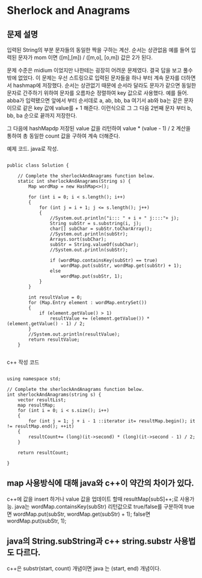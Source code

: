 # Sherlock and Anagrams

## 문제 설명
입력된 String의 부분 문자들의 동일한 짝을 구하는 계산. 순서는 상관없음
예를 들어 입력된 문자가 mom 이면 ([m],[m]) / ([m,o], [o,m]) 값은 2가 된다.

문제 수준은 midium 이었지만 나한테는 굉장히 어려운 문제였다. 결국 답을 보고 풀수 밖에 없었다.
이 문제는 우선 스트링으로 입력된 문자들을 하나 부터 계속 문자를 더하면서  hashmap에 저장했다.
순서는 상관없기 때문에 순서라 달라도 문자가 같으면 동일한 문자로 간주하기 위하여 문자를 오름차순 정렬하여 key 값으로 사용했다.
예를 들어. abba가 입력됐으면 앞에서 부터 순서데로 a, ab, bb, ba 여기서 ab와 ba는 같은 문자 이므로 같은 key 값에 value를 + 1 해준다.
이런식으로 그 그 다음 2번째 문자 부터 b, bb, ba 순으로 끝까지 저장한다.

그 다음에 hashMapdp 저장된 value 값을 리턴하여 value * (value - 1) / 2 계산을 통하여 총 동일한 count 값을 구하여 계속 더해준다.

예제 코드. java로 작성.
<pre><code>
public class Solution {

    // Complete the sherlockAndAnagrams function below.
    static int sherlockAndAnagrams(String s) {
        Map<String, Integer> wordMap = new HashMap<>();
        
        for (int i = 0; i < s.length(); i++)
        {
            for (int j = i + 1; j <= s.length(); j++)
            {
                //System.out.println("i::: " + i + " j::::"+ j);
                String subStr = s.substring(i, j);
                char[] subChar = subStr.toCharArray();
                //System.out.println(subStr);
                Arrays.sort(subChar);
                subStr = String.valueOf(subChar);
                //System.out.println(subStr);
                
                if (wordMap.containsKey(subStr) == true)
                    wordMap.put(subStr, wordMap.get(subStr) + 1);
                else
                    wordMap.put(subStr, 1);
            }
        }
        
        int resultValue = 0;
        for (Map.Entry<String, Integer> element : wordMap.entrySet())
        {
            if (element.getValue() > 1)
                resultValue += (element.getValue()) * (element.getValue() - 1) / 2;
        }
        //System.out.println(resultValue);
        return resultValue;
    }
    </code></pre>


c++ 작성 코드
<pre><code>
using namespace std;

// Complete the sherlockAndAnagrams function below.
int sherlockAndAnagrams(string s) {
    vector<int> resultList;
    map<string, int> resultMap;
    for (int i = 0; i < s.size(); i++)
    {
        for (int j = 1; j + i - 1 <s.size(); j++)
        {
            string subS = s.substr(i, j);
            sort(subS.begin(), subS.end());
            resultMap[subS]++;
        }
    }

    long resultCount = 0;
    for (map<string, int>::iterator it= resultMap.begin(); it != resultMap.end(); ++it)
    {
        resultCount+= (long)(it->second) * (long)(it->second - 1) / 2;
    }

    return resultCount;

}
</code></pre>

## map 사용방식에 대해 java와 c++이 약간의 차이가 있다.
c++에 값을 insert  하거나 value 값을 업데이트 할때 resultMap[subS]++;로 사용가능.
java는 wordMap.containsKey(subStr) 리턴값으로 true/false를 구분하여 true면 wordMap.put(subStr, wordMap.get(subStr) + 1);
false면 wordMap.put(subStr, 1);

## java의 String.subString과 c++ string.substr 사용법도 다르다.
c++은 substr(start, count) 개념이면 java 는 (start, end) 개념이다.


